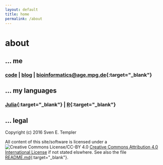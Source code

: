 ```yaml
---
layout: default
title: home
permalink: /about
---
```


# about

## ... me

### [code](code/) | [blog](blog/) | [bioinformatics@age.mpg.de](https://mpg-age-bioinformatics.github.io){:target="_blank"}

## ... my languages

### [Julia](http://julialang.org){:target="_blank"} | [R](https://www.r-project.org){:target="_blank"}

## ... legal

Copyright (c) 2016 Sven E. Templer

All content of this site/software is licensed under a
![Creative Commons License/CC-BY 4.0](https://i.creativecommons.org/l/by/4.0/80x15.png) 
[Creative Commons Attribution 4.0 International License](http://creativecommons.org/licenses/by/4.0/) 
if not stated elswhere. See also the file [README.md](https://github.com/setempler/setempler.github.io){:target="_blank"}.

